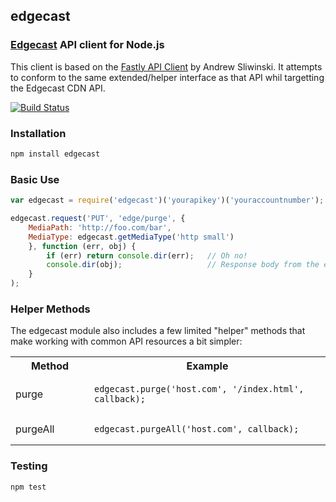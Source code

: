 ## edgecast
### [Edgecast](http://www.edgecast.com) API client for Node.js

This client is based on the [Fastly API Client](http://github.com/thisandagain/fastly) by Andrew Sliwinski.  It attempts to conform to the same extended/helper interface as that API whil targetting the Edgecast CDN API.

[![Build Status](https://travis-ci.org/j5bot/edgecast.png?branch=master)](https://travis-ci.org/j5bot/edgecast)

### Installation
```bash
npm install edgecast
```

### Basic Use
```javascript
var edgecast = require('edgecast')('yourapikey')('youraccountnumber');

edgecast.request('PUT', 'edge/purge', {
    MediaPath: 'http://foo.com/bar',
    MediaType: edgecast.getMediaType('http small')
    }, function (err, obj) {
        if (err) return console.dir(err);   // Oh no!
        console.dir(obj);                   // Response body from the edgecast API
    }
);
```

### Helper Methods
The edgecast module also includes a few limited "helper" methods that make working with common API resources a bit simpler:

<table width="100%">
    <tr>
        <th width="25%">Method</td>
        <th width="75%">Example</td>
    </tr>
    <tr>
        <td>purge</td>
        <td><pre lang="javascript"><code>edgecast.purge('host.com', '/index.html', callback);</code></pre></td>
    </tr>
    <tr>
        <td>purgeAll</td>
        <td><pre lang="javascript"><code>edgecast.purgeAll('host.com', callback);</code></pre></td>
    </tr>
</table>

### Testing
```bash
npm test
```